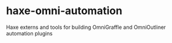 # haxe-omni-automation
Haxe externs and tools for building OmniGraffle and OmniOutliner automation plugins
